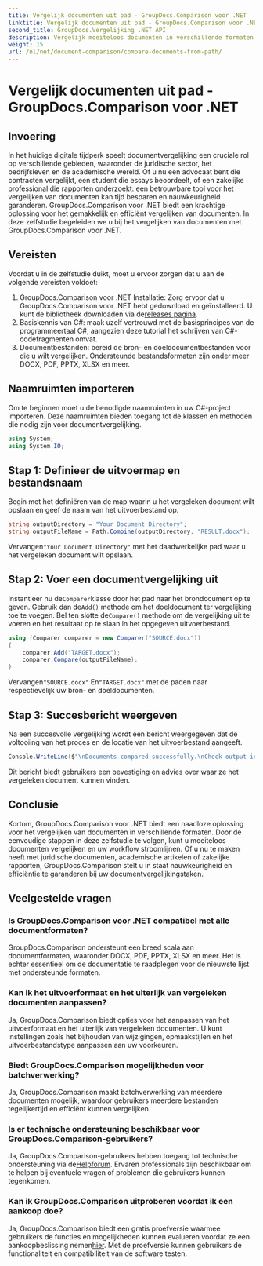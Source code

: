 ```yaml
---
title: Vergelijk documenten uit pad - GroupDocs.Comparison voor .NET
linktitle: Vergelijk documenten uit pad - GroupDocs.Comparison voor .NET
second_title: GroupDocs.Vergelijking .NET API
description: Vergelijk moeiteloos documenten in verschillende formaten met GroupDocs.Comparison voor .NET. Bespaar tijd en zorg voor nauwkeurigheid bij juridische, academische en zakelijke taken.
weight: 15
url: /nl/net/document-comparison/compare-documents-from-path/
---
```


# Vergelijk documenten uit pad - GroupDocs.Comparison voor .NET

## Invoering
In het huidige digitale tijdperk speelt documentvergelijking een cruciale rol op verschillende gebieden, waaronder de juridische sector, het bedrijfsleven en de academische wereld. Of u nu een advocaat bent die contracten vergelijkt, een student die essays beoordeelt, of een zakelijke professional die rapporten onderzoekt: een betrouwbare tool voor het vergelijken van documenten kan tijd besparen en nauwkeurigheid garanderen. GroupDocs.Comparison voor .NET biedt een krachtige oplossing voor het gemakkelijk en efficiënt vergelijken van documenten. In deze zelfstudie begeleiden we u bij het vergelijken van documenten met GroupDocs.Comparison voor .NET.
## Vereisten
Voordat u in de zelfstudie duikt, moet u ervoor zorgen dat u aan de volgende vereisten voldoet:
1. GroupDocs.Comparison voor .NET Installatie: Zorg ervoor dat u GroupDocs.Comparison voor .NET hebt gedownload en geïnstalleerd. U kunt de bibliotheek downloaden via de[releases pagina](https://releases.groupdocs.com/comparison/net/).
2. Basiskennis van C#: maak uzelf vertrouwd met de basisprincipes van de programmeertaal C#, aangezien deze tutorial het schrijven van C#-codefragmenten omvat.
3. Documentbestanden: bereid de bron- en doeldocumentbestanden voor die u wilt vergelijken. Ondersteunde bestandsformaten zijn onder meer DOCX, PDF, PPTX, XLSX en meer.

## Naamruimten importeren
Om te beginnen moet u de benodigde naamruimten in uw C#-project importeren. Deze naamruimten bieden toegang tot de klassen en methoden die nodig zijn voor documentvergelijking.
```csharp
using System;
using System.IO;
```
## Stap 1: Definieer de uitvoermap en bestandsnaam
Begin met het definiëren van de map waarin u het vergeleken document wilt opslaan en geef de naam van het uitvoerbestand op.
```csharp
string outputDirectory = "Your Document Directory";
string outputFileName = Path.Combine(outputDirectory, "RESULT.docx");
```
 Vervangen`"Your Document Directory"` met het daadwerkelijke pad waar u het vergeleken document wilt opslaan.
## Stap 2: Voer een documentvergelijking uit
 Instantieer nu de`Comparer`klasse door het pad naar het brondocument op te geven. Gebruik dan de`Add()` methode om het doeldocument ter vergelijking toe te voegen. Bel ten slotte de`Compare()` methode om de vergelijking uit te voeren en het resultaat op te slaan in het opgegeven uitvoerbestand.
```csharp
using (Comparer comparer = new Comparer("SOURCE.docx"))
{
    comparer.Add("TARGET.docx");
    comparer.Compare(outputFileName);
}
```
 Vervangen`"SOURCE.docx"` En`"TARGET.docx"` met de paden naar respectievelijk uw bron- en doeldocumenten.
## Stap 3: Succesbericht weergeven
Na een succesvolle vergelijking wordt een bericht weergegeven dat de voltooiing van het proces en de locatie van het uitvoerbestand aangeeft.
```csharp
Console.WriteLine($"\nDocuments compared successfully.\nCheck output in {outputDirectory}.");
```
Dit bericht biedt gebruikers een bevestiging en advies over waar ze het vergeleken document kunnen vinden.

## Conclusie
Kortom, GroupDocs.Comparison voor .NET biedt een naadloze oplossing voor het vergelijken van documenten in verschillende formaten. Door de eenvoudige stappen in deze zelfstudie te volgen, kunt u moeiteloos documenten vergelijken en uw workflow stroomlijnen. Of u nu te maken heeft met juridische documenten, academische artikelen of zakelijke rapporten, GroupDocs.Comparison stelt u in staat nauwkeurigheid en efficiëntie te garanderen bij uw documentvergelijkingstaken.
## Veelgestelde vragen
### Is GroupDocs.Comparison voor .NET compatibel met alle documentformaten?
GroupDocs.Comparison ondersteunt een breed scala aan documentformaten, waaronder DOCX, PDF, PPTX, XLSX en meer. Het is echter essentieel om de documentatie te raadplegen voor de nieuwste lijst met ondersteunde formaten.
### Kan ik het uitvoerformaat en het uiterlijk van vergeleken documenten aanpassen?
Ja, GroupDocs.Comparison biedt opties voor het aanpassen van het uitvoerformaat en het uiterlijk van vergeleken documenten. U kunt instellingen zoals het bijhouden van wijzigingen, opmaakstijlen en het uitvoerbestandstype aanpassen aan uw voorkeuren.
### Biedt GroupDocs.Comparison mogelijkheden voor batchverwerking?
Ja, GroupDocs.Comparison maakt batchverwerking van meerdere documenten mogelijk, waardoor gebruikers meerdere bestanden tegelijkertijd en efficiënt kunnen vergelijken.
### Is er technische ondersteuning beschikbaar voor GroupDocs.Comparison-gebruikers?
 Ja, GroupDocs.Comparison-gebruikers hebben toegang tot technische ondersteuning via de[Helpforum](https://forum.groupdocs.com/c/comparison/12). Ervaren professionals zijn beschikbaar om te helpen bij eventuele vragen of problemen die gebruikers kunnen tegenkomen.
### Kan ik GroupDocs.Comparison uitproberen voordat ik een aankoop doe?
 Ja, GroupDocs.Comparison biedt een gratis proefversie waarmee gebruikers de functies en mogelijkheden kunnen evalueren voordat ze een aankoopbeslissing nemen[hier](https://releases.groupdocs.com/). Met de proefversie kunnen gebruikers de functionaliteit en compatibiliteit van de software testen.